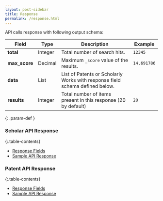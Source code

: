 ```yaml
---
layout: post-sidebar
title: Response
permalink: /response.html
---
```


API calls response with following output schema: 

 Field  | Type    | Description                                                                  |  Example
 --------  |---------|------------------------------------------------------------------------------|  -------
**total** | Integer | Total number of search hits.                                                 | `12345`
**max_score** | Decimal | Maximum `_score` value of the results.                                       | `14.691786`
**data** | List    | List of Patents or Scholarly Works with response field schema defined below. | 
**results** | Integer | Total number of items present in this response (20 by default)               | `20`
{: .param-def }

### Scholar API Response
{:.table-contents}
- [Response Fields](response-scholar.html#response-fields)
- [Sample API Response](response-scholar.html#sample-api-response)


### Patent API Response
{:.table-contents}
- [Response Fields](response-patent.html#response-fields)
- [Sample API Response](response-patent.html#sample-patent-record)





[//]: # (Reference Links)
[Lens]: <http://lens.org>
[Lens Support]: <https://www.lens.org/lens/feedback?returnTo=https:/>
[Issue Tracker]: <https://github.com/cambialens/lens-api-doc/issues>
